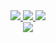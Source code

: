 <div align="center">
<a href="mailto:vmradford@gmail.com">
<img src="https://img.shields.io/badge/Gmail-D14836?style=for-the-badge&logo=gmail&logoColor=white" />
</a>
<a href="https://www.linkedin.com/in/vincent-radford-1a9599173/">
<img src="https://img.shields.io/badge/LinkedIn-0077B5?style=for-the-badge&logo=linkedin&logoColor=white" />
</a>
<a href="https://rajahwu.github.io/">
<img src="https://img.shields.io/badge/Portfolio-255E63?style=for-the-badge&logo=About.me&logoColor=white" />
</a>
</div>

<div align="center">
<a href="https://skillicons.dev">
<img src="https://skillicons.dev/icons?i=js,html,css,astro,aws,babel,bash,bun,css,docker,flask,git,github,jquery,laravel,linux,mysql,netlify,nodejs,npm,php,pnpm,postgres,postman,py,react,redux,sqlite,supabase.sequelize,tailwind,ts,vercel,vite,vscode&perline=6">
</a>
</div>
